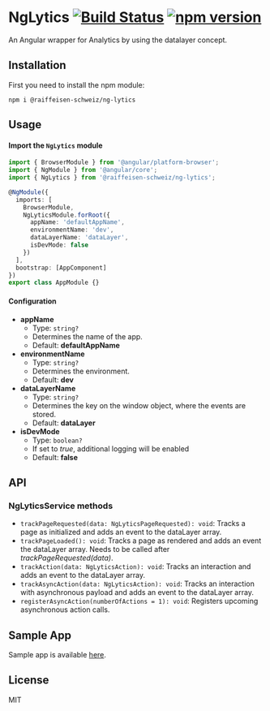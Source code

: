 # NgLytics [![Build Status](https://travis-ci.org/Raiffeisen-Schweiz/ng-lytics.svg?branch=master)](https://travis-ci.org/Raiffeisen-Schweiz/ng-lytics) [![npm version](https://badge.fury.io/js/%40raiffeisen-schweiz%2Fng-lytics.svg)](https://badge.fury.io/js/%40raiffeisen-schweiz%2Fng-lytics)

An Angular wrapper for Analytics by using the datalayer concept.

## Installation

First you need to install the npm module:

`npm i @raiffeisen-schweiz/ng-lytics`

## Usage

#### Import the `NgLytics` module

```typescript
import { BrowserModule } from '@angular/platform-browser';
import { NgModule } from '@angular/core';
import { NgLytics } from '@raiffeisen-schweiz/ng-lytics';

@NgModule({
  imports: [
    BrowserModule,
    NgLyticsModule.forRoot({
      appName: 'defaultAppName',
      environmentName: 'dev',
      dataLayerName: 'dataLayer',
      isDevMode: false
    })
  ],
  bootstrap: [AppComponent]
})
export class AppModule {}
```

#### Configuration

- **appName**
  - Type: `string?`
  - Determines the name of the app.
  - Default: **defaultAppName**
- **environmentName**
  - Type: `string?`
  - Determines the environment.
  - Default: **dev**
- **dataLayerName**
  - Type: `string?`
  - Determines the key on the window object, where the events are stored.
  - Default: **dataLayer**
- **isDevMode**
  - Type: `boolean?`
  - If set to _true_, additional logging will be enabled
  - Default: **false**

## API

### NgLyticsService methods

- `trackPageRequested(data: NgLyticsPageRequested): void`: Tracks a page as initialized and adds an event to the dataLayer array.
- `trackPageLoaded(): void`: Tracks a page as rendered and adds an event the dataLayer array. Needs to be called after _trackPageRequested(data)_.
- `trackAction(data: NgLyticsAction): void`: Tracks an interaction and adds an event to the dataLayer array.
- `trackAsyncAction(data: NgLyticsAction): void`: Tracks an interaction with asynchronous payload and adds an event to the dataLayer array.
- `registerAsyncAction(numberOfActions = 1): void`: Registers upcoming asynchronous action calls.

## Sample App

Sample app is available [here](https://github.com/Raiffeisen-Schweiz/ng-lytics/tree/master/projects/example/src/app).

## License

MIT

